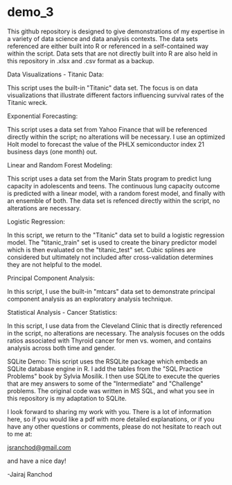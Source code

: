 # demo_3
This github repository is designed to give demonstrations of my expertise in a variety of data science and data analysis contexts.  The data sets referenced are either built into R or referenced in a self-contained way within the script.  Data sets that are not directly built into R are also held in this repository in .xlsx and .csv format as a backup.

Data Visualizations - Titanic Data: 

This script uses the built-in "Titanic" data set.  The focus is on data visualizations that illustrate different factors influencing survival rates of the Titanic wreck.

Exponential Forecasting: 
 
This script uses a data set from Yahoo Finance that will be referenced directly within the script; no alterations will be necessary.  I use an optimized Holt model to forecast the value of the PHLX semiconductor index 21 business days (one month) out.

Linear and Random Forest Modeling: 

This script uses a data set from the Marin Stats program to predict lung capacity in adolescents and teens.  The continuous lung capacity outcome is predicted with a linear model, with a random forest model, and finally with an ensemble of both.  The data set is refenced directly within the script, no alterations are necessary.

Logistic Regression: 

In this script, we return to the "Titanic" data set to build a logistic regression model.  The "titanic_train" set is used to create the binary predictor model which is then evaluated on the "titanic_test" set.  Cubic splines are considered but ultimately not included after cross-validation determines they are not helpful to the model.

Principal Component Analysis:

In this script, I use the built-in "mtcars" data set to demonstrate principal component analysis as an exploratory analysis technique.

Statistical Analysis - Cancer Statistics: 

In this script, I use data from the Cleveland Clinic that is directly referenced in the script, no alterations are necessary.  The analysis focuses on the odds ratios associated with Thyroid cancer for men vs. women, and contains analysis across both time and gender.

SQLite Demo:
This script uses the RSQLite package which embeds an SQLite database engine in R.  I add the tables from the "SQL Practice Problems" book by Sylvia Mosilik.  I then use SQLite to execute the queries that are mey answers to some of the "Intermediate" and "Challenge" problems.  The original code was written in MS SQL, and what you see in this repository is my adaptation to SQLite.

I look forward to sharing my work with you. There is a lot of information here, so if you would like a pdf with more detailed explanations, or if you have any other questions or comments, please do not hesitate to reach out to me at:

jsranchod@gmail.com

and have a nice day!

-Jairaj Ranchod
